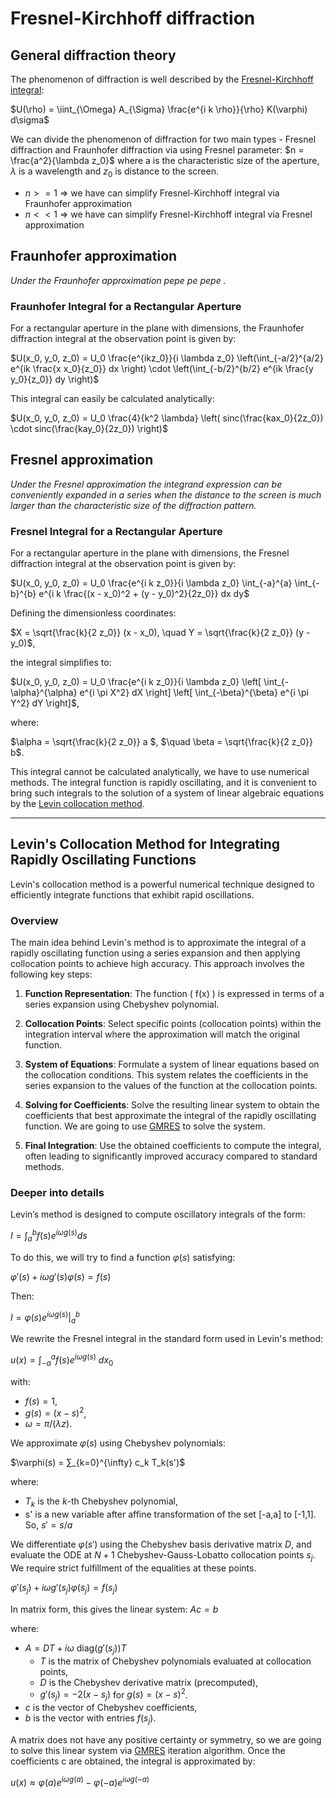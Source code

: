 # Fresnel-Kirchhoff diffraction
## General diffraction theory

The phenomenon of diffraction is well described by the [Fresnel-Kirchhoff integral](https://en.m.wikipedia.org/wiki/Kirchhoff%27s_diffraction_formula):

$U(\rho) = \iint_{\Omega} A_{\Sigma}  \frac{e^{i k \rho}}{\rho} K(\varphi) d\sigma$

We can divide the phenomenon of diffraction for two main types - Fresnel diffraction and Fraunhofer diffraction via using Fresnel parameter:
$n = \frac{a^2}{\lambda z_0}$ 
where a is the characteristic size of the aperture, $\lambda$ is a wavelength and $z_0$ is distance to the screen.

- $n >= 1$ => we have can simplify Fresnel-Kirchhoff integral via Fraunhofer approximation
- $n << 1$ => we have can simplify Fresnel-Kirchhoff integral via Fresnel approximation

## Fraunhofer approximation
_Under the Fraunhofer approximation pepe pe pepe ._

### Fraunhofer Integral for a Rectangular Aperture
For a rectangular aperture in the plane with dimensions, the Fraunhofer diffraction integral at the observation point is given by:

$U(x_0, y_0, z_0) = U_0 \frac{e^{ikz_0}}{i \lambda z_0} \left(\int_{-a/2}^{a/2} e^{ik \frac{x x_0}{z_0}} dx \right) \cdot \left(\int_{-b/2}^{b/2} e^{ik \frac{y y_0}{z_0}} dy \right)$

This integral can easily be calculated analytically:

$U(x_0, y_0, z_0) = U_0 \frac{4}{k^2 \lambda} \left( sinc(\frac{kax_0}{2z_0}) \cdot sinc(\frac{kay_0}{2z_0}) \right)$

## Fresnel approximation
_Under the Fresnel approximation the integrand expression can be conveniently expanded in a series when the distance to the screen is much larger than the characteristic size of the diffraction pattern._

### Fresnel Integral for a Rectangular Aperture

For a rectangular aperture in the plane with dimensions, the Fresnel diffraction integral at the observation point is given by:

$U(x_0, y_0, z_0) = U_0 \frac{e^{i k z_0}}{i \lambda z_0} \int_{-a}^{a} \int_{-b}^{b} e^{i k \frac{(x - x_0)^2 + (y - y_0)^2}{2z_0}} dx dy$

Defining the dimensionless coordinates:

$X = \sqrt{\frac{k}{2 z_0}} (x - x_0), \quad Y = \sqrt{\frac{k}{2 z_0}} (y - y_0)$, 

the integral simplifies to:

$U(x_0, y_0, z_0) = U_0 \frac{e^{i k z_0}}{i \lambda z_0} \left[ \int_{-\alpha}^{\alpha} e^{i \pi X^2} dX \right] \left[ \int_{-\beta}^{\beta} e^{i \pi Y^2} dY \right]$,

where:

$\alpha = \sqrt{\frac{k}{2 z_0}} a $, $\quad \beta = \sqrt{\frac{k}{2 z_0}} b$.

This integral cannot be calculated analytically, we have to use numerical methods. The integral function is rapidly oscillating, and it is convenient to bring such integrals to the solution of a system of linear algebraic equations by the [Levin collocation method](https://www.iccs-meeting.org/archive/iccs2020/papers/121380029.pdf).

---

## Levin's Collocation Method for Integrating Rapidly Oscillating Functions

Levin's collocation method is a powerful numerical technique designed to efficiently integrate functions that exhibit rapid oscillations.

### Overview

The main idea behind Levin's method is to approximate the integral of a rapidly oscillating function using a series expansion and then applying collocation points to achieve high accuracy. This approach involves the following key steps:

1. **Function Representation**: The function ( f(x) ) is expressed in terms of a series expansion using Chebyshev polynomial.

2. **Collocation Points**: Select specific points (collocation points) within the integration interval where the approximation will match the original function.

3. **System of Equations**: Formulate a system of linear equations based on the collocation conditions. This system relates the coefficients in the series expansion to the values of the function at the collocation points.

4. **Solving for Coefficients**: Solve the resulting linear system to obtain the coefficients that best approximate the integral of the rapidly oscillating function. We are going to use [GMRES](https://en.wikipedia.org/wiki/Generalized_minimal_residual_method) to solve the system.

5. **Final Integration**: Use the obtained coefficients to compute the integral, often leading to significantly improved accuracy compared to standard methods.

### Deeper into details
Levin’s method is designed to compute oscillatory integrals of the form:

$I = \int_a^b f(s) e^{i \omega g(s)} ds$

To do this, we will try to find a function $\varphi(s)$ satisfying:

$\varphi'(s) + i ω g'(s) \varphi(s) = f(s)$

Then:

$I = \varphi(s) e^{i ω g(s)}|_{a}^{b}$

We rewrite the Fresnel integral in the standard form used in Levin's method:

$u(x) = \int_{-a}^{a} f(s) e^{i \omega g(s)} \ dx_0$

with:
- $f(s) = 1$,
- $g(s) = (x - s)^2$,
- $ω = π / (λ z)$.

We approximate $\varphi(s)$ using Chebyshev polynomials:

$\varphi(s) = ∑_{k=0}^{\infty} c_k T_k(s')$

where:
- $T_k$ is the $k$-th Chebyshev polynomial,
- s' is a new variable after affine transformation of the set [-a,a] to [-1,1]. So, $s' = s/a$

We differentiate $\varphi(s')$ using the Chebyshev basis derivative matrix $D$, and evaluate the ODE at $N+1$ Chebyshev-Gauss-Lobatto collocation points ${s_j}$.
We require strict fulfillment of the equalities at these points.

$\varphi'(s_j) + i ω g'(s_j) \varphi(s_j) = f(s_j)$

In matrix form, this gives the linear system:
$A c = b$

where:

- $A = D T + i ω \text{ diag}(g'(s_j)) T$
  - $T$ is the matrix of Chebyshev polynomials evaluated at collocation points,
  - $D$ is the Chebyshev derivative matrix (precomputed),
  - $g'(s_j) = -2(x - s_j)$ for $g(s) = (x - s)^2$.
- $c$ is the vector of Chebyshev coefficients,
- $b$ is the vector with entries $f(s_j)$.

A matrix does not have any positive certainty or symmetry, so we are going to solve this linear system via [GMRES](https://en.wikipedia.org/wiki/Generalized_minimal_residual_method) iteration algorithm.
Once the coefficients c are obtained, the integral is approximated by:

$u(x) ≈ \varphi(a) e^{i ω g(a)} - \varphi(-a) e^{i ω g(-a)}$
